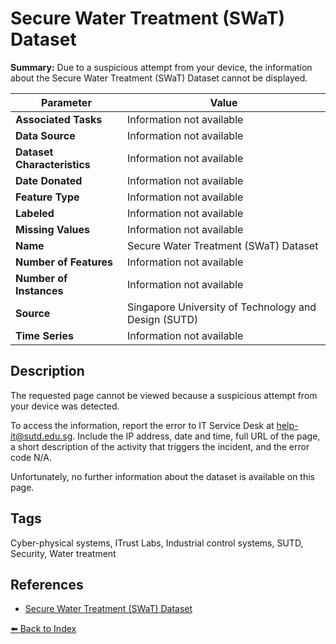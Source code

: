 # Secure Water Treatment (SWaT) Dataset

**Summary:** Due to a suspicious attempt from your device, the information about the Secure Water Treatment (SWaT) Dataset cannot be displayed.

| Parameter | Value |
| --- | --- |
| **Associated Tasks** | Information not available |
| **Data Source** | Information not available |
| **Dataset Characteristics** | Information not available |
| **Date Donated** | Information not available |
| **Feature Type** | Information not available |
| **Labeled** | Information not available |
| **Missing Values** | Information not available |
| **Name** | Secure Water Treatment (SWaT) Dataset |
| **Number of Features** | Information not available |
| **Number of Instances** | Information not available |
| **Source** | Singapore University of Technology and Design (SUTD) |
| **Time Series** | Information not available |

## Description

The requested page cannot be viewed because a suspicious attempt from your device was detected.

To access the information, report the error to IT Service Desk at help-it@sutd.edu.sg. Include the IP address, date and time, full URL of the page, a short description of the activity that triggers the incident, and the error code N/A.

Unfortunately, no further information about the dataset is available on this page.

## Tags

Cyber-physical systems, ITrust Labs, Industrial control systems, SUTD, Security, Water treatment

## References

- [Secure Water Treatment (SWaT) Dataset](https://itrust.sutd.edu.sg/itrust-labs_datasets/dataset_info/)

[⬅️ Back to Index](../README.md)
